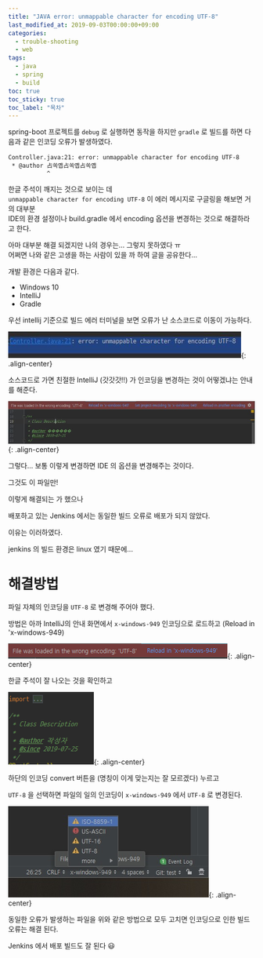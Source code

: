 ```yaml
---
title: "JAVA error: unmappable character for encoding UTF-8"
last_modified_at: 2019-09-03T00:00:00+09:00
categories:
  - trouble-shooting
  - web
tags:
  - java
  - spring
  - build
toc: true
toc_sticky: true
toc_label: "목차"
---
```

spring-boot 프로젝트를 `debug` 로 실행하면 동작을 하지만 `gradle` 로 빌드를 하면 다음과 같은 인코딩 오류가 발생하였다.

    Controller.java:21: error: unmappable character for encoding UTF-8
     * @author 占쏙옙占쏙옙占쏙옙
               ^

한글 주석이 깨지는 것으로 보이는 데  
`unmappable character for encoding UTF-8` 이 에러 메시지로 구글링을 해보면 거의 대부분  
IDE의 환경 설정이나 build.gradle 에서 encoding 옵션을 변경하는 것으로 해결하라고 한다.


아마 대부분 해결 되겠지만 나의 경우는... 그렇지 못하였다 ㅠ  
어쩌면 나와 같은 고생을 하는 사람이 있을 까 하여 글을 공유한다...

개발 환경은 다음과 같다.

- Windows 10
- IntelliJ
- Gradle

우선 intellij 기준으로 빌드 에러 터미널을 보면 오류가 난 소스코드로 이동이 가능하다.

![intellij-error.jpg](/assets/images/posts/2019-09-03/intellij-error.jpg){: .align-center}

소스코드로 가면 친절한 IntelliJ (갓갓갓!!) 가 인코딩을 변경하는 것이 어떻겠냐는 안내를 해준다.

![intellij-encoding.jpg](/assets/images/posts/2019-09-03/intellij-encoding.jpg){: .align-center}

그렇다... 보통 이렇게 변경하면 IDE 의 옵션을 변경해주는 것이다.

그것도 이 파일만!

이렇게 해결되는 가 했으나

배포하고 있는 Jenkins 에서는 동일한 빌드 오류로 배포가 되지 않았다.

이유는 이러하였다.

jenkins 의 빌드 환경은 linux 였기 때문에...

# 해결방법

파일 자체의 인코딩을 `UTF-8` 로 변경해 주어야 했다.

방법은 아까 IntelliJ의 안내 화면에서 `x-windows-949` 인코딩으로 로드하고 (Reload in 'x-windows-949)

![reload-x-windows-949.png](/assets/images/posts/2019-09-03/reload-x-windows-949.png){: .align-center}

한글 주석이 잘 나오는 것을 확인하고

![hangul-comment.png](/assets/images/posts/2019-09-03/hangul-comment.png){: .align-center}

하단의 인코딩 convert 버튼을 (명칭이 이게 맞는지는 잘 모르겠다) 누르고

`UTF-8` 을 선택하면 파일의 일의 인코딩이 `x-windows-949` 에서 `UTF-8` 로 변경된다.

![intellij-convert-encoding.jpg](/assets/images/posts/2019-09-03/intellij-convert-encoding.jpg){: .align-center}

동일한 오류가 발생하는 파일을 위와 같은 방법으로 모두 고치면 인코딩으로 인한 빌드오류는 해결 된다.

Jenkins 에서 배포 빌드도 잘 된다 😃